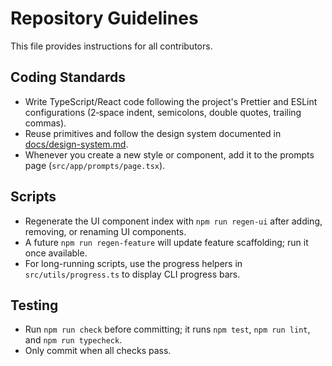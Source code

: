 # Repository Guidelines

This file provides instructions for all contributors.

## Coding Standards
- Write TypeScript/React code following the project's Prettier and ESLint configurations (2‑space indent, semicolons, double quotes, trailing commas).
- Reuse primitives and follow the design system documented in [docs/design-system.md](docs/design-system.md).
- Whenever you create a new style or component, add it to the prompts page (`src/app/prompts/page.tsx`).

## Scripts
- Regenerate the UI component index with `npm run regen-ui` after adding, removing, or renaming UI components.
- A future `npm run regen-feature` will update feature scaffolding; run it once available.
- For long-running scripts, use the progress helpers in `src/utils/progress.ts` to display CLI progress bars.

## Testing
- Run `npm run check` before committing; it runs `npm test`, `npm run lint`, and `npm run typecheck`.
- Only commit when all checks pass.

